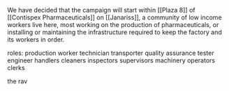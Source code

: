 We have decided that the campaign will start within [[Plaza 8]] of [[Contispex Pharmaceuticals]] on [[Janariss]], a community of low income workers live here, most working on the production of pharmaceuticals, or installing or maintaining the infrastructure required to keep the factory and its workers in order.

roles:
production worker
technician
transporter
quality assurance tester
engineer
handlers
cleaners
inspectors
supervisors
machinery operators
clerks


the rav